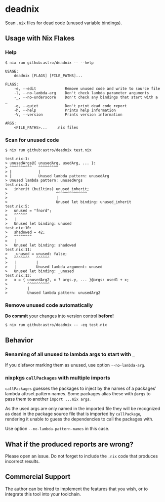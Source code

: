 # deadnix

Scan `.nix` files for dead code (unused variable bindings).

## Usage with Nix Flakes

### Help

```
$ nix run github:astro/deadnix -- --help
```

```
USAGE:
    deadnix [FLAGS] [FILE_PATHS]...

FLAGS:
    -e, --edit             Remove unused code and write to source file
    -l, --no-lambda-arg    Don't check lambda parameter arguments
    -_, --no-underscore    Don't check any bindings that start with a _
    -q, --quiet            Don't print dead code report
    -h, --help             Prints help information
    -V, --version          Prints version information

ARGS:
    <FILE_PATHS>...    .nix files
```

### Scan for unused code

```
$ nix run github:astro/deadnix test.nix
```

```
test.nix:1:
> unusedArgs@{ unusedArg, usedArg, ... }:
> ^^^^^^^^^^   ^^^^^^^^^
> |            |
> |            Unused lambda pattern: unusedArg
> Unused lambda pattern: unusedArgs
test.nix:3:
>   inherit (builtins) unused_inherit;
>                      ^^^^^^^^^^^^^^
>                      |
>                      Unused let binding: unused_inherit
test.nix:5:
>   unused = "fnord";
>   ^^^^^^
>   |
>   Unused let binding: unused
test.nix:10:
>   shadowed = 42;
>   ^^^^^^^^
>   |
>   Unused let binding: shadowed
test.nix:11:
>   _unused = unused: false;
>   ^^^^^^^   ^^^^^^
>   |         |
>   |         Unused lambda argument: unused
>   Unused let binding: _unused
test.nix:13:
>   x = { unusedArg2, x ? args.y, ... }@args: used1 + x;
>         ^^^^^^^^^^
>         |
>         Unused lambda pattern: unusedArg2
```


### Remove unused code automatically

**Do commit** your changes into version control **before!**

```
$ nix run github:astro/deadnix -- -eq test.nix
```

## Behavior

### Renaming of all unused to lambda args to start with `_`

If you disfavor marking them as unused, use option `--no-lambda-arg`.


### nixpkgs `callPackages` with multiple imports

`callPackages` guesses the packages to inject by the names of a
packages' lambda attrset pattern names. Some packages alias these with
`@args` to pass them to another `import ...nix args`.

As the used args are only named in the imported file they will be
recognized as dead in the package source file that is imported by
`callPackage`, rendering it unable to guess the dependencies to call
the packages with.

Use option `--no-lambda-pattern-names` in this case.


## What if the produced reports are wrong?

Please open an issue. Do not forget to include the `.nix` code that
produces incorrect results.


## Commercial Support

The author can be hired to implement the features that you wish, or to
integrate this tool into your toolchain.

